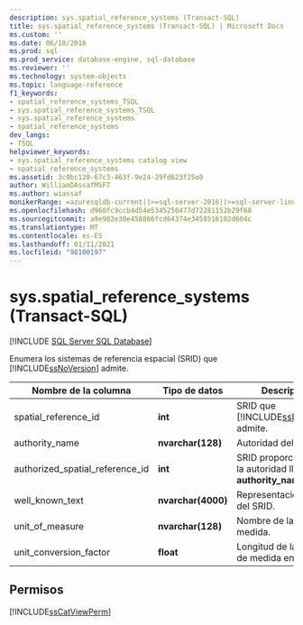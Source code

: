 ```yaml
---
description: sys.spatial_reference_systems (Transact-SQL)
title: sys.spatial_reference_systems (Transact-SQL) | Microsoft Docs
ms.custom: ''
ms.date: 06/10/2016
ms.prod: sql
ms.prod_service: database-engine, sql-database
ms.reviewer: ''
ms.technology: system-objects
ms.topic: language-reference
f1_keywords:
- spatial_reference_systems_TSQL
- sys.spatial_reference_systems_TSQL
- sys.spatial_reference_systems
- spatial_reference_systems
dev_langs:
- TSQL
helpviewer_keywords:
- sys.spatial_reference_systems catalog view
- spatial_reference_systems
ms.assetid: 3c9bc120-67c3-463f-9e24-29fd623f25a0
author: WilliamDAssafMSFT
ms.author: wiassaf
monikerRange: =azuresqldb-current||>=sql-server-2016||>=sql-server-linux-2017||=azuresqldb-mi-current
ms.openlocfilehash: d968fc9ccb4d54e5345250477d72281152b29f68
ms.sourcegitcommit: a9e982e30e458866fcd64374e3458516182d604c
ms.translationtype: MT
ms.contentlocale: es-ES
ms.lasthandoff: 01/11/2021
ms.locfileid: "98100197"
---
```

# <a name="sysspatial_reference_systems-transact-sql"></a>sys.spatial_reference_systems (Transact-SQL)
[!INCLUDE [SQL Server SQL Database](../../includes/applies-to-version/sql-asdb.md)]

  Enumera los sistemas de referencia espacial (SRID) que [!INCLUDE[ssNoVersion](../../includes/ssnoversion-md.md)] admite.  

  
|Nombre de la columna|Tipo de datos|Descripción|  
|-----------------|---------------|-----------------|  
|spatial_reference_id|**int**|SRID que [!INCLUDE[ssNoVersion](../../includes/ssnoversion-md.md)] admite.|  
|authority_name|**nvarchar(128)**|Autoridad del SRID.|  
|authorized_spatial_reference_id|**int**|SRID proporcionado por la autoridad llamada en **authority_name**.|  
|well_known_text|**nvarchar(4000)**|Representación WKT del SRID.|  
|unit_of_measure|**nvarchar(128)**|Nombre de la unidad de medida.|  
|unit_conversion_factor|**float**|Longitud de la unidad de medida en metros.|  
  
## <a name="permissions"></a>Permisos  
 [!INCLUDE[ssCatViewPerm](../../includes/sscatviewperm-md.md)]  
  
  
